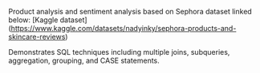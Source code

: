 Product analysis and sentiment analysis based on Sephora dataset linked below:
[Kaggle dataset] (https://www.kaggle.com/datasets/nadyinky/sephora-products-and-skincare-reviews)

Demonstrates SQL techniques including multiple joins, subqueries, aggregation, grouping, and CASE statements.
